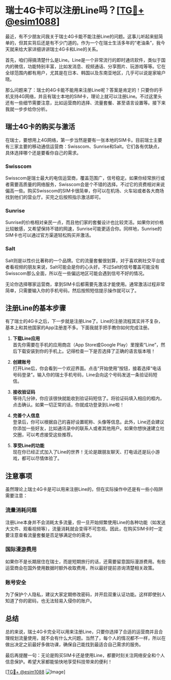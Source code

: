 # 瑞士4G卡可以注册Line吗？[[TG💪+ @esim1088](https://t.me/s/esim1088)]

最近，有不少朋友问我关于瑞士4G卡能不能注册Line的问题。这事儿听起来挺简单的，但其实背后还是有不少门道的。作为一个在瑞士生活多年的“老油条”，我今天就来给大家详细讲讲瑞士4G卡和Line的关系。

首先，咱们得搞清楚什么是Line。Line是一个非常流行的即时通讯软件，类似于国内的微信，功能特别丰富，比如发消息、视频通话、分享图片、玩游戏等等。它在全球范围内都有用户，尤其是在日本、韩国以及东南亚地区，几乎可以说是家喻户晓。

那么问题来了：瑞士的4G卡能不能用来注册Line呢？答案是肯定的！只要你的手机支持4G网络，并且有瑞士本地的SIM卡，理论上就可以注册Line。不过这里头还有一些细节需要注意，比如运营商的选择、流量套餐、甚至语言设置等。接下来我就一步步给你分析。

## 瑞士4G卡的购买与激活

在瑞士，要想用上4G网络，第一步当然是要有一张本地的SIM卡。目前瑞士主要有三家主要的移动通信运营商：Swisscom、Sunrise和Salt。它们各有优缺点，具体选择哪个还是要看你自己的需求。

### Swisscom

Swisscom是瑞士最大的电信运营商，覆盖范围广，信号稳定。如果你经常旅行或者需要高质量的网络服务，Swisscom会是个不错的选择。不过它的资费相对来说偏高一些。购买Swisscom的SIM卡很简单，你可以在机场、火车站或者各大商场找到他们的营业厅。买完之后按照指示激活即可。

### Sunrise

Sunrise的价格相对亲民一点，而且他们家的套餐设计也比较灵活。如果你对价格比较敏感，又希望保持不错的网速，Sunrise可能更适合你。同样地，Sunrise的SIM卡也可以通过官方渠道轻松购买并激活。

### Salt

Salt则是以性价比著称的一个品牌。它的流量套餐很划算，对于喜欢刷社交平台或者看视频的朋友来说，Salt可能会是你的心头好。不过Salt的信号覆盖可能没有Swisscom那么全面，所以在一些偏远地区可能会遇到信号不好的情况。

无论你选择哪家运营商，拿到SIM卡后都需要先激活才能使用。通常激活过程非常简单，只需要输入你的手机号码，然后按照短信提示操作就可以了。

## 注册Line的基本步骤

有了瑞士的4G卡之后，下一步就是注册Line了。Line的注册流程其实并不复杂，基本上和其他国家的App注册差不多。下面我就手把手教你如何完成注册。

1. **下载Line应用**  
   首先你需要在手机的应用商店（App Store或Google Play）里搜索“Line”，然后下载安装到你的手机上。记得检查一下是否选择了正确的语言版本哦！

2. **创建账号**  
   打开Line后，你会看到一个欢迎界面。点击“开始使用”按钮，接着选择“电话号码登录”。输入你的瑞士手机号码，Line会向这个号码发送一条验证码短信。

3. **接收验证码**  
   等待几分钟，你应该很快就能收到验证码短信了。将验证码填入相应的框内，点击确认。如果一切正常的话，你就成功登录到Line啦！

4. **完善个人信息**  
   登录后，你可以根据自己的喜好设置昵称、头像等信息。此外，Line还会建议你添加一些好友，比如通讯录中的联系人或者其他用户。如果你想快速建立社交圈，可以考虑接受这些推荐。

5. **享受Line的功能**  
   现在你已经正式加入了Line的世界！无论是跟朋友聊天、打电话还是玩小游戏，都可以尽情体验了。

## 注意事项

虽然理论上瑞士4G卡是可以用来注册Line的，但在实际操作中还是有一些小陷阱需要注意：

### 流量消耗问题

注册Line本身并不会消耗太多流量，但一旦开始频繁使用Line的各种功能（如发送大文件、观看视频等），流量消耗就会变得不可忽视。因此，在购买SIM卡时一定要注意查看流量套餐是否足够满足你的需求。

### 国际漫游费用

如果你不是长期居住在瑞士，而是短期旅行的话，还需要留意国际漫游费用。有些运营商会在国外使用数据时额外收取费用，所以最好提前咨询清楚相关政策。

### 账号安全

为了保护个人隐私，建议大家定期修改密码，并开启双重认证功能。这样即使别人知道了你的密码，也无法轻易入侵你的账户。

## 总结

总的来说，瑞士4G卡完全可以用来注册Line，只要你选择了合适的运营商并且合理规划流量使用，就不会有什么大问题。当然了，每个人的情况都不一样，所以在做出决定之前最好多做功课，确保自己能找到最适合自己需求的服务。

最后再提醒一句：无论是购买SIM卡还是使用Line，都要时刻关注网络安全和个人信息保护。希望大家都能愉快地享受科技带来的便利！

[[TG💪+ @esim1088](https://t.me/s/esim1088) ![Image](https://i.postimg.cc/4NQfJmqS/Snipaste-2025-05-13-00-14-12.png)]
